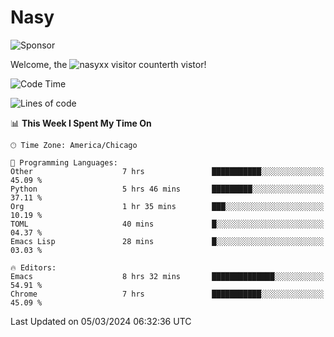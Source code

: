 # Nasy

<!--
<p align="center">
<img height="200" src="https://github-readme-stats.vercel.app/api?username=nasyxx&count_private=true&show_icons=true&theme=dracula&include_all_commits=true"/>
<img height="200" src="https://github-readme-stats.vercel.app/api/top-langs/?username=nasyxx&theme=dracula&hide=html,jupyter+notebook&count_private=true&show_icons=true"/>
</p>

  
----------------
-->

![Sponsor](https://img.shields.io/static/v1.svg?label=Sponsor&message=%E2%9D%A4&logo=GitHub&style=flat&color=pink)
 
Welcome, the ![nasyxx visitor counter](https://count.getloli.com/get/@nasyxx?theme=rule34)th vistor!
 
<!--START_SECTION:waka-->
![Code Time](http://img.shields.io/badge/Code%20Time-4%2C326%20hrs%2041%20mins-blue)

![Lines of code](https://img.shields.io/badge/From%20Hello%20World%20I%27ve%20Written-6.3%20million%20lines%20of%20code-blue)

📊 **This Week I Spent My Time On** 

```text
🕑︎ Time Zone: America/Chicago

💬 Programming Languages: 
Other                    7 hrs               ███████████░░░░░░░░░░░░░░   45.09 % 
Python                   5 hrs 46 mins       █████████░░░░░░░░░░░░░░░░   37.11 % 
Org                      1 hr 35 mins        ███░░░░░░░░░░░░░░░░░░░░░░   10.19 % 
TOML                     40 mins             █░░░░░░░░░░░░░░░░░░░░░░░░   04.37 % 
Emacs Lisp               28 mins             █░░░░░░░░░░░░░░░░░░░░░░░░   03.03 % 

🔥 Editors: 
Emacs                    8 hrs 32 mins       ██████████████░░░░░░░░░░░   54.91 % 
Chrome                   7 hrs               ███████████░░░░░░░░░░░░░░   45.09 % 
```


 Last Updated on 05/03/2024 06:32:36 UTC
<!--END_SECTION:waka-->

<!-- ![visitors](https://visitor-badge.laobi.icu/badge?page_id=nasyxx.nasyxx) -->
